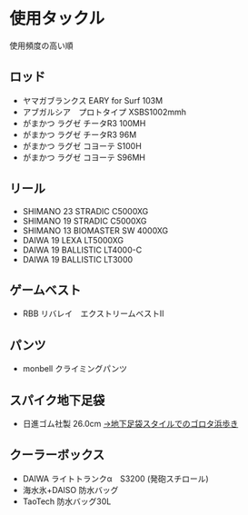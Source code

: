 

# 使用タックル

使用頻度の高い順

## ロッド

- ヤマガブランクス EARY for Surf 103M
- アブガルシア　プロトタイプ XSBS1002mmh
- がまかつ  ラグゼ   チータR3 100MH
- がまかつ  ラグゼ  チータR3 96M
- がまかつ  ラグゼ  コヨーテ S100H
- がまかつ  ラグゼ  コヨーテ S96MH

## リール

- SHIMANO 23 STRADIC C5000XG
- SHIMANO 19 STRADIC C5000XG
- SHIMANO 13 BIOMASTER SW 4000XG
- DAIWA 19 LEXA LT5000XG
- DAIWA 19 BALLISTIC LT4000-C
- DAIWA 19 BALLISTIC LT3000

## ゲームベスト

- RBB リバレイ　エクストリームベストⅡ

## パンツ

- monbell クライミングパンツ

## スパイク地下足袋

- 日進ゴム社製 26.0cm [→地下足袋スタイルでのゴロタ浜歩き](/tackle/spike-tabi.html)

## クーラーボックス

- DAIWA ライトトランクα　S3200 (発砲スチロール)
- 海水氷+DAISO 防水バッグ
- TaoTech 防水バッグ30L